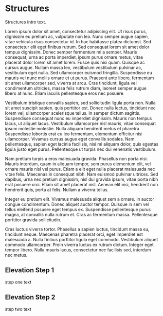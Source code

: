 # Structures

Structures intro text.

Lorem ipsum dolor sit amet, consectetur adipiscing elit. Ut risus purus, dignissim eu pretium ac, 
vulputate non leo. Nunc semper augue sapien, vitae vehicula risus consectetur id. In hac habitasse 
platea dictumst. Sed consectetur elit eget finibus rutrum. Sed consequat lorem sit amet dolor tempus 
dignissim. Donec semper fermentum mi a semper. Mauris consequat, urna ac porta imperdiet, ipsum purus 
ornare metus, vitae placerat dolor lorem sit amet lorem. Fusce quis nisi quam. Quisque ac cursus augue. 
Nullam massa leo, vestibulum vestibulum pulvinar ac, vestibulum eget nulla. Sed ullamcorper euismod 
fringilla. Suspendisse eu mauris vel nunc mollis ornare et ut purus. Praesent ante libero, fermentum 
sit amet ullamcorper sed, viverra at arcu. Cras tincidunt, ligula vel condimentum ultricies, massa 
felis rutrum diam, laoreet semper augue libero at nunc. Etiam iaculis pellentesque eros nec posuere.

Vestibulum tristique convallis sapien, sed sollicitudin ligula porta non. Nulla sit amet suscipit sapien, quis porttitor est. Donec nulla lectus, tincidunt nec lorem vel, ullamcorper scelerisque tellus. In semper dictum sagittis. Suspendisse consequat nunc eu imperdiet dignissim. Mauris non tempus lacus, ut aliquet lacus. Vestibulum ullamcorper nisl mauris, vitae consequat ipsum molestie molestie. Nulla aliquam hendrerit metus et pharetra. Suspendisse lobortis erat eu leo fermentum, elementum efficitur nisi ullamcorper. Vivamus cursus augue eget convallis sodales. Nam pellentesque, sapien eget lacinia facilisis, nisi mi aliquam dolor, quis egestas ligula justo eget purus. Pellentesque ut turpis nec dui venenatis vestibulum.

Nam pretium turpis a eros malesuada gravida. Phasellus non porta nisi. Mauris interdum, quam in aliquam tempor, sem purus elementum elit, vel ornare mauris nisl vel purus. Etiam a elit eget nulla placerat malesuada nec vitae felis. Maecenas in consequat nibh. Nam euismod pulvinar ultrices. Sed dapibus, urna nec pretium dignissim, nisl dui gravida ipsum, vitae porta nibh erat posuere orci. Etiam sit amet placerat nisl. Aenean elit nisi, hendrerit non hendrerit quis, porta at felis. Nullam a viverra tellus.

Integer eu pretium elit. Vivamus malesuada aliquet sem a ornare. In auctor congue condimentum. Donec aliquet auctor tempor. Quisque in sem vel tellus eleifend posuere eget tempus ex. Suspendisse pellentesque purus magna, at convallis nulla rutrum et. Cras ac fermentum massa. Pellentesque porttitor gravida sollicitudin.

Cras luctus viverra tortor. Phasellus a sapien luctus, tincidunt massa eu, tincidunt neque. Maecenas pharetra placerat orci, eget imperdiet est malesuada a. Nulla finibus porttitor ligula eget commodo. Vestibulum aliquet commodo ullamcorper. Proin viverra luctus ex rutrum dictum. Integer eget tempor libero. Nulla mauris lacus, consectetur nec facilisis sed, interdum nec metus.

## Elevation Step 1

step one text

## Elevation Step 2

step two text